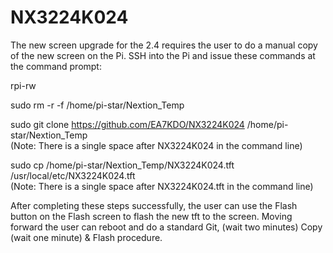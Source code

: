 # NX3224K024
The new screen upgrade for the 2.4 requires the user to do a manual copy of the new screen on the Pi. 
SSH into the Pi and issue these commands at the command prompt:

rpi-rw

sudo rm -r -f /home/pi-star/Nextion_Temp

sudo git clone https://github.com/EA7KDO/NX3224K024 /home/pi-star/Nextion_Temp   
(Note: There is a single space after NX3224K024 in the command line)

sudo cp /home/pi-star/Nextion_Temp/NX3224K024.tft /usr/local/etc/NX3224K024.tft   
(Note: There is a single space after NX3224K024.tft in the command line)

After completing these steps successfully, the user can use the Flash button on the Flash screen to flash the new tft to the screen.
Moving forward the user can reboot and do a standard Git, (wait two minutes) Copy (wait one  minute) & Flash procedure.
